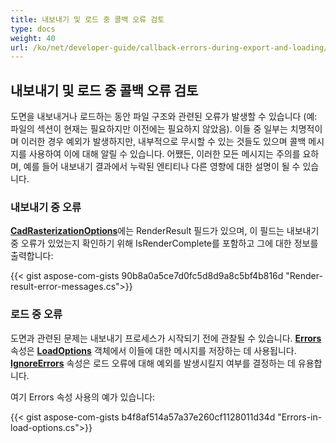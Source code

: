 ```yaml
---
title: 내보내기 및 로드 중 콜백 오류 검토
type: docs
weight: 40
url: /ko/net/developer-guide/callback-errors-during-export-and-loading/
---
```


## **내보내기 및 로드 중 콜백 오류 검토**

도면을 내보내거나 로드하는 동안 파일 구조와 관련된 오류가 발생할 수 있습니다 
(예: 파일의 섹션이 현재는 필요하지만 이전에는 필요하지 않았음). 
이들 중 일부는 치명적이며 이러한 경우 예외가 발생하지만, 
내부적으로 무시할 수 있는 것들도 있으며 콜백 메시지를 사용하여 이에 대해 알릴 수 있습니다.
어쨌든, 이러한 모든 메시지는 주의를 요하며, 예를 들어 내보내기 결과에서 누락된 엔티티나 
다른 영향에 대한 설명이 될 수 있습니다.

### **내보내기 중 오류**

[**CadRasterizationOptions**](https://reference.aspose.com/cad/net/aspose.cad.imageoptions/cadrasterizationoptions/)에는 RenderResult 필드가 있으며,
이 필드는 내보내기 중 오류가 있었는지 확인하기 위해 IsRenderComplete를 포함하고 
그에 대한 정보를 출력합니다:

{{< gist aspose-com-gists 90b8a0a5ce7d0fc5d8d9a8c5bf4b816d "Render-result-error-messages.cs">}}

### **로드 중 오류**

도면과 관련된 문제는 내보내기 프로세스가 시작되기 전에 관찰될 수 있습니다. 
[**Errors**](https://reference.aspose.com/cad/net/aspose.cad/loadoptions/errors/) 속성은
 [**LoadOptions**](https://reference.aspose.com/cad/net/aspose.cad/loadoptions/) 객체에서 이들에 대한 메시지를 저장하는 데 사용됩니다.
[**IgnoreErrors**](https://reference.aspose.com/cad/net/aspose.cad/loadoptions/ignoreerrors/) 속성은 
로드 오류에 대해 예외를 발생시킬지 여부를 결정하는 데 유용합니다.

여기 Errors 속성 사용의 예가 있습니다:

{{< gist aspose-com-gists b4f8af514a57a37e260cf1128011d34d "Errors-in-load-options.cs">}}
